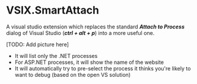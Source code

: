 # VSIX.SmartAttach

A visual studio extension which replaces the standard ***Attach to Process*** dialog of Visual Studio (***ctrl + alt + p***) into a more useful one.

[TODO: Add picture here]

- It will list only the .NET processes
- For ASP.NET processes, it will show the name of the website
- It will automatically try to pre-select the process it thinks you're likely to want to debug (based on the open VS solution)
